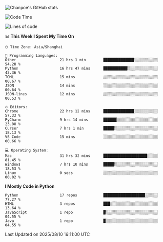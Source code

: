 ![Chanpoe's GitHub stats](https://github-readme-stats.vercel.app/api?username=Chanpoe&show_icons=true&count_private=true&theme=cobalt)

<!--START_SECTION:waka-->
![Code Time](http://img.shields.io/badge/Code%20Time-820%20hrs%2019%20mins-blue)

![Lines of code](https://img.shields.io/badge/From%20Hello%20World%20I%27ve%20Written-1.7%20million%20lines%20of%20code-blue)

📊 **This Week I Spent My Time On** 

```text
🕑︎ Time Zone: Asia/Shanghai

💬 Programming Languages: 
Other                    21 hrs 1 min        ██████████████░░░░░░░░░░░   54.28 % 
Python                   16 hrs 47 mins      ███████████░░░░░░░░░░░░░░   43.36 % 
TOML                     15 mins             ░░░░░░░░░░░░░░░░░░░░░░░░░   00.67 % 
JSON                     14 mins             ░░░░░░░░░░░░░░░░░░░░░░░░░   00.64 % 
JSON-lines               12 mins             ░░░░░░░░░░░░░░░░░░░░░░░░░   00.53 % 

🔥 Editors: 
Chrome                   22 hrs 12 mins      ██████████████░░░░░░░░░░░   57.33 % 
PyCharm                  9 hrs 14 mins       ██████░░░░░░░░░░░░░░░░░░░   23.88 % 
Cursor                   7 hrs 1 min         █████░░░░░░░░░░░░░░░░░░░░   18.13 % 
VS Code                  15 mins             ░░░░░░░░░░░░░░░░░░░░░░░░░   00.66 % 

💻 Operating System: 
Mac                      31 hrs 32 mins      ████████████████████░░░░░   81.45 % 
Windows                  7 hrs 10 mins       █████░░░░░░░░░░░░░░░░░░░░   18.53 % 
Linux                    0 secs              ░░░░░░░░░░░░░░░░░░░░░░░░░   00.02 % 
```

**I Mostly Code in Python** 

```text
Python                   17 repos            ███████████████████░░░░░░   77.27 % 
HTML                     3 repos             ███░░░░░░░░░░░░░░░░░░░░░░   13.64 % 
JavaScript               1 repo              █░░░░░░░░░░░░░░░░░░░░░░░░   04.55 % 
Java                     1 repo              █░░░░░░░░░░░░░░░░░░░░░░░░   04.55 % 
```




 Last Updated on 2025/08/10 16:11:00 UTC
<!--END_SECTION:waka-->
